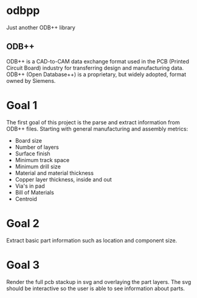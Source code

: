 # odbpp
Just another ODB++ library

## ODB++
ODB++ is a CAD-to-CAM data exchange format used in the PCB (Printed Circuit Board) industry for transferring design and manufacturing data. ODB++ (Open Database++) is a proprietary, but widely adopted, format owned by Siemens.

# Goal 1
The first goal of this project is the parse and extract information from ODB++ files. Starting with general manufacturing and assembly metrics:
- Board size
- Number of layers
- Surface finish
- Minimum track space
- Minimum drill size
- Material and material thickness
- Copper layer thickness, inside and out
- Via's in pad
- Bill of Materials
- Centroid

# Goal 2
Extract basic part information such as location and component size.

# Goal 3
Render the full pcb stackup in svg and overlaying the part layers. The svg should be interactive so the user is able to see information about parts.
